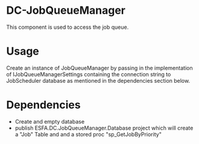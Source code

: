 # DC-JobQueueManager
This component is used to access the job queue. 
# Usage
Create an instance of JobQueueManager by passing in the implementation of IJobQueueManagerSettings containing the connection string to JobScheduler database as mentioned in the dependencies section below.
# Dependencies 
* Create and empty database 
* publish ESFA.DC.JobQueueManager.Database project which will create a "Job" Table and and a stored proc "sp_GetJobByPriority"
